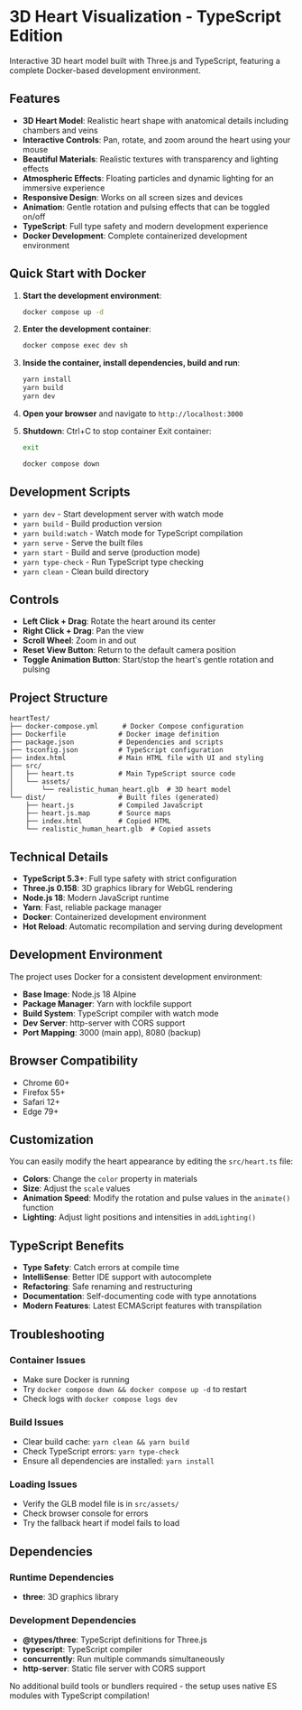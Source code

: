 # 3D Heart Visualization - TypeScript Edition

Interactive 3D heart model built with Three.js and TypeScript, featuring a complete Docker-based development environment.

## Features

- **3D Heart Model**: Realistic heart shape with anatomical details including chambers and veins
- **Interactive Controls**: Pan, rotate, and zoom around the heart using your mouse
- **Beautiful Materials**: Realistic textures with transparency and lighting effects
- **Atmospheric Effects**: Floating particles and dynamic lighting for an immersive experience
- **Responsive Design**: Works on all screen sizes and devices
- **Animation**: Gentle rotation and pulsing effects that can be toggled on/off
- **TypeScript**: Full type safety and modern development experience
- **Docker Development**: Complete containerized development environment

## Quick Start with Docker

1. **Start the development environment**:
   ```bash
   docker compose up -d
   ```

2. **Enter the development container**:
   ```bash
   docker compose exec dev sh
   ```

3. **Inside the container, install dependencies, build and run**:
   ```bash
   yarn install 
   yarn build
   yarn dev
   ```

4. **Open your browser** and navigate to `http://localhost:3000`

5. **Shutdown**:
   Ctrl+C to stop container
   Exit container:
   ```bash
   exit
   ```
   ```bash
   docker compose down
   ```

## Development Scripts

- `yarn dev` - Start development server with watch mode
- `yarn build` - Build production version
- `yarn build:watch` - Watch mode for TypeScript compilation
- `yarn serve` - Serve the built files
- `yarn start` - Build and serve (production mode)
- `yarn type-check` - Run TypeScript type checking
- `yarn clean` - Clean build directory

## Controls

- **Left Click + Drag**: Rotate the heart around its center
- **Right Click + Drag**: Pan the view
- **Scroll Wheel**: Zoom in and out
- **Reset View Button**: Return to the default camera position
- **Toggle Animation Button**: Start/stop the heart's gentle rotation and pulsing

## Project Structure

```
heartTest/
├── docker-compose.yml      # Docker Compose configuration
├── Dockerfile             # Docker image definition
├── package.json           # Dependencies and scripts
├── tsconfig.json          # TypeScript configuration
├── index.html             # Main HTML file with UI and styling
├── src/
│   ├── heart.ts           # Main TypeScript source code
│   └── assets/
│       └── realistic_human_heart.glb  # 3D heart model
└── dist/                  # Built files (generated)
    ├── heart.js           # Compiled JavaScript
    ├── heart.js.map       # Source maps
    ├── index.html         # Copied HTML
    └── realistic_human_heart.glb  # Copied assets
```

## Technical Details

- **TypeScript 5.3+**: Full type safety with strict configuration
- **Three.js 0.158**: 3D graphics library for WebGL rendering
- **Node.js 18**: Modern JavaScript runtime
- **Yarn**: Fast, reliable package manager
- **Docker**: Containerized development environment
- **Hot Reload**: Automatic recompilation and serving during development

## Development Environment

The project uses Docker for a consistent development environment:

- **Base Image**: Node.js 18 Alpine
- **Package Manager**: Yarn with lockfile support
- **Build System**: TypeScript compiler with watch mode
- **Dev Server**: http-server with CORS support
- **Port Mapping**: 3000 (main app), 8080 (backup)

## Browser Compatibility

- Chrome 60+
- Firefox 55+
- Safari 12+
- Edge 79+

## Customization

You can easily modify the heart appearance by editing the `src/heart.ts` file:

- **Colors**: Change the `color` property in materials
- **Size**: Adjust the `scale` values
- **Animation Speed**: Modify the rotation and pulse values in the `animate()` function
- **Lighting**: Adjust light positions and intensities in `addLighting()`

## TypeScript Benefits

- **Type Safety**: Catch errors at compile time
- **IntelliSense**: Better IDE support with autocomplete
- **Refactoring**: Safe renaming and restructuring
- **Documentation**: Self-documenting code with type annotations
- **Modern Features**: Latest ECMAScript features with transpilation

## Troubleshooting

### Container Issues
- Make sure Docker is running
- Try `docker compose down && docker compose up -d` to restart
- Check logs with `docker compose logs dev`

### Build Issues
- Clear build cache: `yarn clean && yarn build`
- Check TypeScript errors: `yarn type-check`
- Ensure all dependencies are installed: `yarn install`

### Loading Issues
- Verify the GLB model file is in `src/assets/`
- Check browser console for errors
- Try the fallback heart if model fails to load

## Dependencies

### Runtime Dependencies
- **three**: 3D graphics library

### Development Dependencies
- **@types/three**: TypeScript definitions for Three.js
- **typescript**: TypeScript compiler
- **concurrently**: Run multiple commands simultaneously
- **http-server**: Static file server with CORS support

No additional build tools or bundlers required - the setup uses native ES modules with TypeScript compilation!